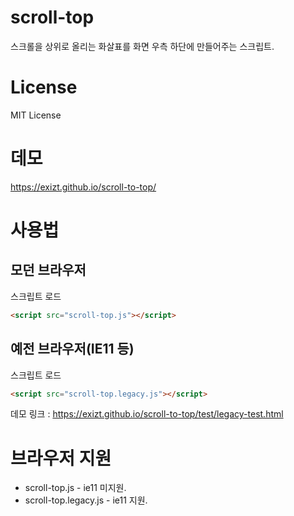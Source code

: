 # scroll-top

스크롤을 상위로 올리는 화살표를 화면 우측 하단에 만들어주는 스크립트.


# License

MIT License


# 데모

https://exizt.github.io/scroll-to-top/


# 사용법
## 모던 브라우저 
스크립트 로드
```html
<script src="scroll-top.js"></script>
```


## 예전 브라우저(IE11 등)
스크립트 로드
```html
<script src="scroll-top.legacy.js"></script>
```

데모 링크 : https://exizt.github.io/scroll-to-top/test/legacy-test.html



# 브라우저 지원
* scroll-top.js - ie11 미지원. 
* scroll-top.legacy.js - ie11 지원.